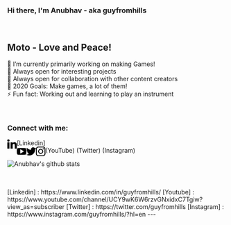 ### Hi there, I'm Anubhav - aka guyfromhills 
<br/>

## Moto - Love and Peace! <br/>
🔭 I’m currently primarily working on making Games!<br/>
🌱 Always open for interesting projects <br/>
👯 Always open for collaboration with other content creators <br/>
🥅 2020 Goals: Make games, a lot of them! <br/>
⚡ Fun fact: Working out and learning to play an instrument <br/>
 
 <br/>
 
### Connect with me:

<img align="left" width="22px" alt="guyfromhills | Linkedin" src="images/linkedin-letters.svg">[Linkedin]    
<img align="left" width="22px" alt="guyfromhills | YouTube" src="images/youtube-logo.svg">(YouTube)
<img align="left" width="22px" alt="guyfromhills | Twitter" src="images/twitter-black-shape.svg">(Twitter)
<img align="left" width="22px" alt="guyfromhills | Instagram" src="images/instagram-logo.svg">(Instagram)


![Anubhav's github stats](https://github-readme-stats.vercel.app/api?username=guyfromhills&show_icons=true&theme=dracula)

<br/>
<br/>
[Linkedin] : https://www.linkedin.com/in/guyfromhills/
[Youtube] : https://www.youtube.com/channel/UCY9wK6W6rzvGNxidxC7Tgiw?view_as=subscriber
[Twitter] : https://twitter.com/guyfromhills 
[Instagram] : https://www.instagram.com/guyfromhills/?hl=en  
---


